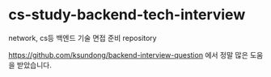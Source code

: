 # cs-study-backend-tech-interview
network, cs등 백엔드 기술 면접 준비 repository

https://github.com/ksundong/backend-interview-question 에서 정말 많은 도움을 받았습니다.
